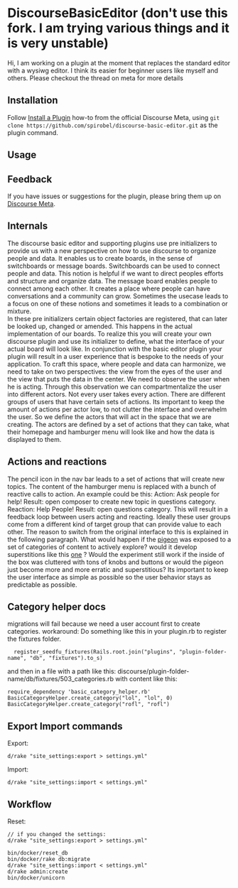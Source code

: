 # DiscourseBasicEditor (don't use this fork. I am trying various things and it is very unstable)

Hi, I am working on a plugin at the moment that replaces the standard editor with a wysiwg editor. I think its easier for beginner users like myself and others.  Please checkout the thread on meta for more details

## Installation

Follow [Install a Plugin](https://meta.discourse.org/t/install-a-plugin/19157)
how-to from the official Discourse Meta, using `git clone https://github.com/spirobel/discourse-basic-editor.git`
as the plugin command.

## Usage

## Feedback

If you have issues or suggestions for the plugin, please bring them up on
[Discourse Meta](https://meta.discourse.org/t/discourse-basic-editor-beginner-friendly-composer/159431).

## Internals

The discourse basic editor and supporting plugins use pre initializers to provide us with a new perspective on how to use discourse to organize people and data.
It enables us to create boards, in the sense of switchboards or message boards.
Switchboards can be used to connect people and data. This notion is helpful if we want to direct peoples efforts and structure and organize data.
The message board enables people to connect among each other. It creates a place where people can have conversations and a community can grow.
Sometimes the usecase leads to a focus on one of these notions and sometimes it leads to a combination or mixture.  
In these pre initializers certain object factories are registered, that can later be looked up, changed or amended. This happens in the actual implementation of our boards. To realize this you will create your own discourse plugin and use its initializer to define, what the interface of your actual board will look like. In conjunction with the basic editor plugin your plugin will result in a user experience that is bespoke to the needs of your application.
To craft this space, where people and data can harmonize, we need to take on two perspectives: the view from the eyes of the user and the view that puts the data in the center. We need to observe the user when he is acting. Through this observation we can compartmentalize the user into different actors. Not every user takes every action. There are different groups of users that have certain sets of actions. Its important to keep the amount of actions per actor low, to not clutter the interface and overwhelm the user.
So we define the actors that will act in the space that we are creating. The actors are defined by a set of actions that they can take, what their homepage and hamburger menu will look like and how the data is displayed to them.

## Actions and reactions

The pencil icon in the nav bar leads to a set of actions that will create new topics. The content of the hamburger menu is replaced with a bunch of reactive calls to action.
An example could be this: Action: Ask people for help! Result: open composer to create new topic in questions category. Reaction: Help People! Result: open questions category.
This will result in a feedback loop between users acting and reacting. Ideally these user groups come from a different kind of target group that can provide value to each other. The reason to switch from the original interface to this is explained in the following paragraph.
What would happen if the [pigeon](https://www.youtube.com/watch?v=I_ctJqjlrHA) was exposed to a set of categories of content to actively explore? would it develop superstitions like this [one](https://www.youtube.com/watch?v=8uPmeWiFTIw) ? Would the experiment still work if the inside of the box was cluttered with tons of knobs and buttons or would the pigeon just become more and more erratic and superstitious?
Its important to keep the user interface as simple as possible so the user behavior stays as predictable as possible.

## Category helper docs

migrations will fail because we need a user account first to create categories. workaround:
Do something like this in your plugin.rb to register the fixtures folder.

```
  register_seedfu_fixtures(Rails.root.join("plugins", "plugin-folder-name", "db", "fixtures").to_s)
```

and then in a file with a path like this: discourse/plugin-folder-name/db/fixtures/503_categories.rb
with content like this:

```
require_dependency 'basic_category_helper.rb'
BasicCategoryHelper.create_category("lol", "lol", 0)
BasicCategoryHelper.create_category("rofl", "rofl")

```

## Export  Import commands

Export:

```
d/rake "site_settings:export > settings.yml"
```

Import:

```
d/rake "site_settings:import < settings.yml"
```

## Workflow

Reset:

```
// if you changed the settings:
d/rake "site_settings:export > settings.yml"

bin/docker/reset_db
bin/docker/rake db:migrate
d/rake "site_settings:import < settings.yml"
d/rake admin:create
bin/docker/unicorn
```

